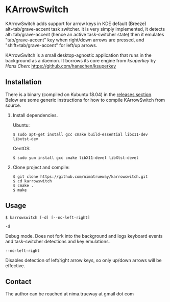KArrowSwitch
=========

KArrowSwitch adds support for arrow keys in KDE default (Breeze) alt+tab/grave-accent task switcher.
it is very simply implemented, it detects alt+tab/grave-accent (hence an active task-switcher state)
then it emulates "tab/grave-accent" key when right/down arrows are pressed, and "shift+tab/grave-accent" for left/up arrows.

KArrowSwitch is a small desktop-agnostic application that runs in the background
as a daemon. It borrows its core engine from _ksuperkey_ by _Hans Chen_:
https://github.com/hanschen/ksuperkey

Installation
------------

There is a binary (compiled on Kubuntu 18.04) in the [releases section](https://github.com/nimatrueway/karrowswitch/releases).
Below are some generic instructions for how to compile KArrowSwitch from source.

1. Install dependencies. 

   Ubuntu:
    ```
    $ sudo apt-get install gcc cmake build-essential libx11-dev libxtst-dev
    ```

    CentOS:
    ```
    $ sudo yum install gcc cmake libX11-devel libXtst-devel
    ```


2. Clone project and compile:

    ```
    $ git clone https://github.com/nimatrueway/karrowswitch.git
    $ cd karrowswitch
    $ cmake .
    $ make
    ```

Usage
-----

    $ karrowswitch [-d] [--no-left-right]

`-d`

Debug mode. Does not fork into the background and logs keyboard events and
task-switcher detections and key emulations.

`--no-left-right`

Disables detection of left/right arrow keys, so only up/down arrows will be effective.

Contact
-------

The author can be reached at
nima.trueway at gmail dot com
